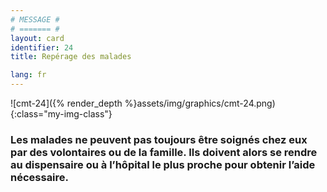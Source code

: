 ```yaml
---
# MESSAGE #
# ======= #
layout: card
identifier: 24
title: Repérage des malades

lang: fr
---
```


![cmt-24]({% render_depth %}assets/img/graphics/cmt-24.png){:class="my-img-class"}

### Les malades ne peuvent pas toujours être soignés chez eux par des volontaires ou de la famille. Ils doivent alors se rendre au dispensaire ou à l’hôpital le plus proche pour obtenir l’aide nécessaire.
